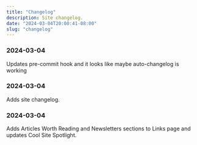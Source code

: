 ```yaml
---
title: "Changelog"
description: Site changelog.
date: "2024-03-04T20:00:41-08:00"
slug: "changelog"
---
```

### 2024-03-04

Updates pre-commit hook and it looks like maybe auto-changelog is working


### 2024-03-04

Adds site changelog.

### 2024-03-04

Adds Articles Worth Reading and Newsletters sections to Links page and updates Cool Site Spotlight.
